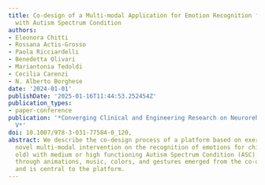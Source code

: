 ```yaml
---
title: Co-design of a Multi-modal Application for Emotion Recognition for Children
  with Autism Spectrum Condition
authors:
- Eleonora Chitti
- Rossana Actis-Grosso
- Paola Ricciardelli
- Benedetta Olivari
- Mariantonia Tedoldi
- Cecilia Carenzi
- N. Alberto Borghese
date: '2024-01-01'
publishDate: '2025-01-16T11:44:53.252454Z'
publication_types:
- paper-conference
publication: '*Converging Clinical and Engineering Research on Neurorehabilitation
  V*'
doi: 10.1007/978-3-031-77584-0_120,
abstract: We describe the co-design process of a platform based on exergames for a
  novel multi-modal intervention on the recognition of emotions for children (4--8 years
  old) with medium or high functioning Autism Spectrum Condition (ASC). Rich feedback
  through animations, music, colors, and gestures emerged from the co-design process
  and is central to the platform.
---
```


